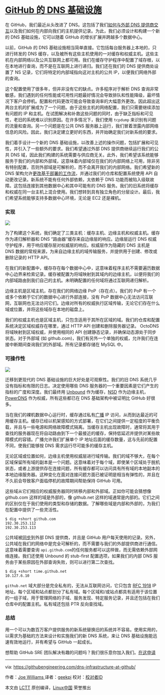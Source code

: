 [GitHub 的 DNS 基础设施][1]
============================================================


在 GitHub，我们最近从头改进了 DNS。这包括了我们[如何与外部 DNS 提供商交互][4]以及我们如何在内部向我们的主机提供记录。为此，我们必须设计和构建一个新的 DNS 基础设施，它可以随着 GitHub 的增长扩展并跨越多个数据中心。

以前，GitHub 的 DNS 基础设施相当简单直接。它包括每台服务器上本地的，只进行转发的 DNS 缓存，以及被所有这些主机使用的一对缓存和权威主机。这些主机在内部网络以及公共互联网上都可用。我们在缓存守护程序中配置了域存根，以在本地进行查询，而不是在互联网上进行递归。我们还在我们的 DNS 提供商处设置了 NS 记录，它们将特定的内部域指向这对主机的公共 IP，以便我们网络外部的查询。

这个配置使用了很多年，但并非没有它的缺点。许多程序对于解析 DNS 查询非常敏感，我们遇到的任何性能或可用性问题最好情况会导致排队和性能降级，最坏情况下客户会停机。配置和代码更改可能会导致查询率的大幅意外更改。因此超出这两台主机的扩展成为了一个问题。由于这些主机的网络配置，我们只需要继续添加有问题的 IP 和主机。在试图解决和补救这些问题的同时，由于缺乏指标和可见性，老旧的系统难以识别原因。在许多情况下，我们使用 `tcpdump` 来识别有问题的流量和查询。另一个问题是在公共 DNS 服务器上运行，我们冒着泄露内部网络信息的风险。因此，我们决定建立更好的东西，并开始确定我们对新系统的要求。

我们着手设计一个新的 DNS 基础设施，以改善上述的操作问题，包括扩展和可见性，并引入了一些额外的要求。我们希望通过外部 DNS 提供商继续运行我们的公共 DNS 域，因此我们构建的系统需要与供应商无关。此外，我们希望该系统能够服务于我们的内部和外部域，这意味着内部域仅在我们的内部网络上可用，除非另有特别配置，否则外部域是可解析的，而不会离开我们的内部网络。我们希望新的 DNS 架构允许[更改基于部署的工作流][5]，并通过我们的仓库和配置系统使用 API 自动更改记录。新系统不能有任何外部依赖，太依赖于 DNS 功能而被陷入级联故障。这包括连接到其他数据中心和其中可能有的 DNS 服务。我们的旧系统将缓存和权威在同一台主机上混合使用。我们想转到具有独立角色的分层设计。最后，我们希望系统能够支持多数据中心环境，无论是 EC2 还是裸机。

### 实现

![](https://dl.dropboxusercontent.com/s/tx6s7zg896x6kav/2017-05-09%20at%2012.14%20PM.png)

为了构建这个系统，我们确定了三类主机：缓存主机、边缘主机和权威主机。缓存作为递归解析器和 DNS “路由器”缓存来自边缘层的响应。边缘层运行 DNS 权威守护程序，用于响应缓存层对权威层的响应。权威层作为隐藏的 DNS 主机是 DNS 数据的常规来源，为来自边缘主机的域传输服务，并提供用于创建、修改或删除记录的 HTTP API。

在我们的新配置中，缓存存在每个数据中心中，这意味着程序主机不需要遍历数据中心边界来检索记录。缓存被配置为将域映射到其域内的边缘主机，以便将我们的内部域路由到我们自己的主机。未明确配置的任何域将通过互联网递归解析。

边缘主机是区域主机，存在我们的网络边缘 PoP（存在点）。我们的 PoP 有一个或多个依赖于它们的数据中心进行外部连接，没有 PoP 数据中心无法访问互联网，互联网也无法访问它们。边缘对所有的权威执行区域传输，无论它们存在什么域或位置，并将这些域存在本地的磁盘上。

我们的权威主机也是区域主机，只包含适用于其所在区域的域。我们的仓库和配置系统决定区域权威存在哪里，通过 HTTP API 创建和删除服务器记录。 OctoDNS 将域映射到区域权威，并使用相同的 API 创建静态记录，并确保动态源处于同步状态。对于外部域 (如 github.com)，我们有另外一个单独的权威，允许我们在连接中断期间查询我们的外部域。所有记录都存储在 MySQL 中。

### 可操作性

![](https://dl.dropboxusercontent.com/s/jw8bjx8oattik7w/2017-05-09%20at%2011.52%20AM.png)

迁移到更现代的 DNS 基础设施的巨大好处是可观察性。我们的旧 DNS 系统几乎没有指标和有限的日志。决定使用哪些 DNS 服务器的一个重要因素是它们产生的指标的广度和深度。我们最终用 [Unbound][6] 作为缓存，[NSD][7] 作为边缘主机，[PowerDNS][8] 作为权威，所有这些都已在 DNS 基础架构中被证明比 GitHub 好很多。

当在我们的裸机数据中心运行时，缓存通过私有[广播][9] IP 访问，从而到达最近的可用缓存主机。缓存已经以机架感知的方式部署，在它们之间提供一定程度的平衡负载，并且与一些电源和网络故障模式隔离。当缓存主机出现故障时，通常将其用于查找的服务器现在将自动路由到下一个最接近的缓存，保持低延迟并提供对某些故障模式的容错。广播允许我们扩展单个 IP 地址后面的缓存数量，这与先前的配置不同，使我们能够按 DNS 需求运行尽可能多的缓存主机。

无论区域或位置如何，边缘主机使用权威层进行域传输。我们的域不够大，在每个区域保留所有域的副本是一个问题。这意味着对于每个域，即使某个区域处于脱机状态，或者上游提供存在连接问题，所有缓存都可以访问具有所有域的本地副本的本地边缘服务器。这种变化在面对连接问题方面已被证明是相当有弹性的，并且在不久前会导致客户面临停机的故障期间帮助保持 GitHub 可用。

这些域从它们相应的权威服务器同时转移内部和外部域。正如你可能会猜想像 github.com 这样的域是外部的，像 github.net 这样的域通常是内部的。它们之间的区别仅在于我们使用的类型和存储的数据。了解哪些域是内部和外部的，为我们在配置中提供了一些灵活性。

```
$ dig +short github.com
192.30.253.112
192.30.253.113

```

公共域被[同步][10]到外部 DNS 提供商，并且是 GitHub 用户每天使用的记录。另外，公共域在我们的网络中是完全可解析的，而不需要与我们的外部提供商进行通信。这意味着需要查询 `api.github.com`的任何服务都可以这样做，而无需依赖外部网络连接。我们还使用 Unbound 的 stub-first 配置选项，如果我们的内部 DNS 服务由于某些原因在外部查询失败，则可以进行第二次查找。

```
$ dig +short time.github.net
10.127.6.10

```

`github.net` 域大部分是完全私有的，无法从互联网访问，它只包含 [RFC 1918][11] IP地址。每个区域和站点都划分了私有域。每个区域和/或站点都具有适用于该位置的一组子域，用于管理网络的子域、服务发现、特定服务记录，并且还包括在我们仓库中的配置主机。私有域还包括 PTR 反向查找域。

### 总结

用一个可以为数百万客户提供服务的新系统替换旧的系统并不容易。使用实用的，以需求为基础的方法来设计和实施我们的新 DNS 系统，来让 DNS 基础设施能迅速有效地运行，并有希望与 GitHub 一起成长。

想帮助 GitHub SRE 团队解决有趣的问题吗？我们很乐意你加入我们。[在这申请][12]

--------------------------------------------------------------------------------

via: https://githubengineering.com/dns-infrastructure-at-github/

作者：[Joe Williams ][a]
译者：[geekpi](https://github.com/geekpi)
校对：[校对者ID](https://github.com/校对者ID)

本文由 [LCTT](https://github.com/LCTT/TranslateProject) 原创编译，[Linux中国](https://linux.cn/) 荣誉推出

[a]:https://github.com/joewilliams
[1]:https://githubengineering.com/dns-infrastructure-at-github/
[2]:https://github.com/joewilliams
[3]:https://github.com/joewilliams
[4]:https://githubengineering.com/enabling-split-authority-dns-with-octodns/
[5]:https://githubengineering.com/enabling-split-authority-dns-with-octodns/
[6]:https://unbound.net/
[7]:https://www.nlnetlabs.nl/projects/nsd/
[8]:https://powerdns.com/
[9]:https://en.wikipedia.org/wiki/Anycast
[10]:https://githubengineering.com/enabling-split-authority-dns-with-octodns/
[11]:http://www.faqs.org/rfcs/rfc1918.html
[12]:https://boards.greenhouse.io/github/jobs/669805#.WPVqJlPyvUI
